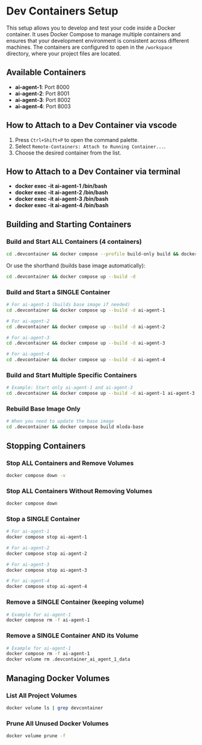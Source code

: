# Dev Containers Setup

This setup allows you to develop and test your code inside a Docker container. It uses Docker Compose to manage multiple containers and ensures that your development environment is consistent across different machines. The containers are configured to open in the `/workspace` directory, where your project files are located.

## Available Containers

- **ai-agent-1**: Port 8000
- **ai-agent-2**: Port 8001
- **ai-agent-3**: Port 8002
- **ai-agent-4**: Port 8003

## How to Attach to a Dev Container via vscode

1. Press `Ctrl+Shift+P` to open the command palette.
2. Select `Remote-Containers: Attach to Running Container...`.
3. Choose the desired container from the list.

## How to Attach to a Dev Container via terminal

- **docker exec -it ai-agent-1 /bin/bash**
- **docker exec -it ai-agent-2 /bin/bash**
- **docker exec -it ai-agent-3 /bin/bash**
- **docker exec -it ai-agent-4 /bin/bash**

## Building and Starting Containers

### Build and Start ALL Containers (4 containers)

```sh
cd .devcontainer && docker compose --profile build-only build && docker compose up -d
```

Or use the shorthand (builds base image automatically):
```sh
cd .devcontainer && docker compose up --build -d
```

### Build and Start a SINGLE Container

```sh
# For ai-agent-1 (builds base image if needed)
cd .devcontainer && docker compose up --build -d ai-agent-1

# For ai-agent-2
cd .devcontainer && docker compose up --build -d ai-agent-2

# For ai-agent-3
cd .devcontainer && docker compose up --build -d ai-agent-3

# For ai-agent-4
cd .devcontainer && docker compose up --build -d ai-agent-4
```

### Build and Start Multiple Specific Containers

```sh
# Example: Start only ai-agent-1 and ai-agent-3
cd .devcontainer && docker compose up --build -d ai-agent-1 ai-agent-3
```

### Rebuild Base Image Only

```sh
# When you need to update the base image
cd .devcontainer && docker compose build mloda-base
```

## Stopping Containers

### Stop ALL Containers and Remove Volumes

```sh
docker compose down -v
```

### Stop ALL Containers Without Removing Volumes

```sh
docker compose down
```

### Stop a SINGLE Container

```sh
# For ai-agent-1
docker compose stop ai-agent-1

# For ai-agent-2
docker compose stop ai-agent-2

# For ai-agent-3
docker compose stop ai-agent-3

# For ai-agent-4
docker compose stop ai-agent-4
```

### Remove a SINGLE Container (keeping volume)

```sh
# Example for ai-agent-1
docker compose rm -f ai-agent-1
```

### Remove a SINGLE Container AND its Volume

```sh
# Example for ai-agent-1
docker compose rm -f ai-agent-1
docker volume rm .devcontainer_ai_agent_1_data
```

## Managing Docker Volumes

### List All Project Volumes

```sh
docker volume ls | grep devcontainer
```

### Prune All Unused Docker Volumes

```sh
docker volume prune -f
